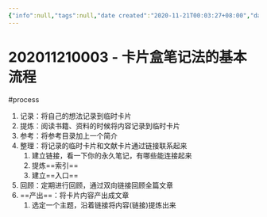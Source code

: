 ```yaml
---
{"info":null,"tags":null,"date created":"2020-11-21T00:03:27+08:00","date modified":"2024-04-17T13:13:13+08:00","dg-publish":true,"permalink":"/card/卡片盒笔记法/202011210003 - 卡片盒笔记法的基本流程/","dgPassFrontmatter":true,"noteIcon":"2","created":"2020-11-21T00:03:27+08:00","updated":"2024-04-17T13:13:13+08:00"}
---
```



# 202011210003 - 卡片盒笔记法的基本流程

#process 

1.  记录：将自己的想法记录到临时卡片
2.  提炼：阅读书籍、资料的时候将内容记录到临时卡片
3.  参考：将参考目录加上一个简介
4.  整理：将记录的临时卡片和文献卡片通过链接联系起来
    1.  建立链接，看一下你的永久笔记，有哪些能连接起来
    2.  提炼==索引==
    3.  建立==入口==
5.  回顾：定期进行回顾，通过双向链接回顾全篇文章
6.  ==产出==：将卡片内容产出成文章
    1. 选定一个主题，沿着链接将内容(链接)提炼出来
